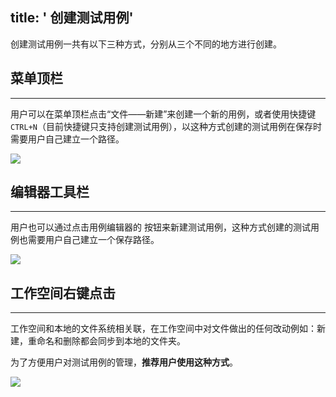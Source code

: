title: ' 创建测试用例'
---
创建测试用例一共有以下三种方式，分别从三个不同的地方进行创建。
<br>

## 菜单顶栏
---
用户可以在菜单顶栏点击“文件——新建”来创建一个新的用例，或者使用快捷键 `CTRL+N`（目前快捷键只支持创建测试用例），以这种方式创建的测试用例在保存时需要用户自己建立一个路径。

<img class="large-images" src="/images/guide/case-01-zh.png">
<br>

## 编辑器工具栏
---
用户也可以通过点击用例编辑器的  <i class="fa fa-file-code-o"></i>  按钮来新建测试用例，这种方式创建的测试用例也需要用户自己建立一个保存路径。

<img class="large-images" src="/images/guide/case-02-zh.png">
<br>

## 工作空间右键点击
---
工作空间和本地的文件系统相关联，在工作空间中对文件做出的任何改动例如：新建，重命名和删除都会同步到本地的文件夹。

为了方便用户对测试用例的管理，**推荐用户使用这种方式**。

<img class="large-images" src="/images/guide/case-03-zh.png">